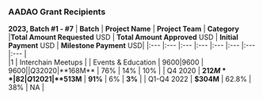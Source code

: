 ### AADAO Grant Recipients

**2023, Batch #1 - #7**
| **Batch**    | **Project Name**            | **Project Team**  | **Category** |**Total Amount Requested** USD | **Total Amount Approved** USD | **Initial Payment** USD | **Milestone Payment** USD|
|:---          |:---                         |:---               |:---          |:---                           |:---                           |:---                     |:---                      |     
|1    | Interchain Meetups  |         | Events & Education    | $9600  |$9600 | $9600|
| Q3 2020           | **$168M**            | 76%          | 14%        | 10%                                 |
| Q4 2020           | **$212M**            | 82%          | 12%        | 6%                                  |
| Q1 2021           | **$513M**            | **91%**      | 6%         | **3%**                              |
| Q1-Q4 2022        | **$304M**            | 62.8%        | 38%        | NA                                  | 
